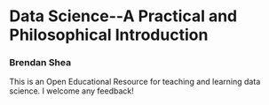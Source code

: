 # Data Science--A Practical and Philosophical Introduction
### Brendan Shea

This is an Open Educational Resource for teaching and learning data science. I welcome any feedback!

